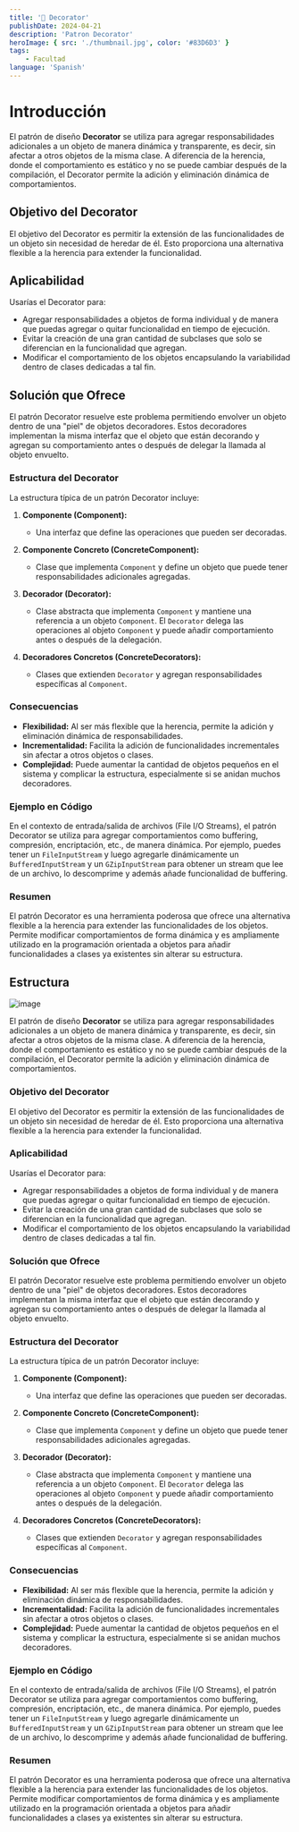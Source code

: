 ```yaml
---
title: '🎁 Decorator'
publishDate: 2024-04-21
description: 'Patron Decorator'
heroImage: { src: './thumbnail.jpg', color: '#83D6D3' }
tags: 
    - Facultad
language: 'Spanish'
---
```


# Introducción

El patrón de diseño **Decorator** se utiliza para agregar responsabilidades adicionales a un objeto de manera dinámica y transparente, es decir, sin afectar a otros objetos de la misma clase. A diferencia de la herencia, donde el comportamiento es estático y no se puede cambiar después de la compilación, el Decorator permite la adición y eliminación dinámica de comportamientos.

## Objetivo del Decorator

El objetivo del Decorator es permitir la extensión de las funcionalidades de un objeto sin necesidad de heredar de él. Esto proporciona una alternativa flexible a la herencia para extender la funcionalidad.

## Aplicabilidad

Usarías el Decorator para:
- Agregar responsabilidades a objetos de forma individual y de manera que puedas agregar o quitar funcionalidad en tiempo de ejecución.
- Evitar la creación de una gran cantidad de subclases que solo se diferencian en la funcionalidad que agregan.
- Modificar el comportamiento de los objetos encapsulando la variabilidad dentro de clases dedicadas a tal fin.

## Solución que Ofrece

El patrón Decorator resuelve este problema permitiendo envolver un objeto dentro de una "piel" de objetos decoradores. Estos decoradores implementan la misma interfaz que el objeto que están decorando y agregan su comportamiento antes o después de delegar la llamada al objeto envuelto.

### Estructura del Decorator

La estructura típica de un patrón Decorator incluye:

1. **Componente (Component):** 
   - Una interfaz que define las operaciones que pueden ser decoradas.

2. **Componente Concreto (ConcreteComponent):**
   - Clase que implementa `Component` y define un objeto que puede tener responsabilidades adicionales agregadas.

3. **Decorador (Decorator):**
   - Clase abstracta que implementa `Component` y mantiene una referencia a un objeto `Component`. El `Decorator` delega las operaciones al objeto `Component` y puede añadir comportamiento antes o después de la delegación.

4. **Decoradores Concretos (ConcreteDecorators):**
   - Clases que extienden `Decorator` y agregan responsabilidades específicas al `Component`.

### Consecuencias

- **Flexibilidad:** Al ser más flexible que la herencia, permite la adición y eliminación dinámica de responsabilidades.
- **Incrementalidad:** Facilita la adición de funcionalidades incrementales sin afectar a otros objetos o clases.
- **Complejidad:** Puede aumentar la cantidad de objetos pequeños en el sistema y complicar la estructura, especialmente si se anidan muchos decoradores.

### Ejemplo en Código

En el contexto de entrada/salida de archivos (File I/O Streams), el patrón Decorator se utiliza para agregar comportamientos como buffering, compresión, encriptación, etc., de manera dinámica. Por ejemplo, puedes tener un `FileInputStream` y luego agregarle dinámicamente un `BufferedInputStream` y un `GZipInputStream` para obtener un stream que lee de un archivo, lo descomprime y además añade funcionalidad de buffering.

### Resumen

El patrón Decorator es una herramienta poderosa que ofrece una alternativa flexible a la herencia para extender las funcionalidades de los objetos. Permite modificar comportamientos de forma dinámica y es ampliamente utilizado en la programación orientada a objetos para añadir funcionalidades a clases ya existentes sin alterar su estructura.

## Estructura

![image](https://github.com/Fabian-Martinez-Rincon/Fabian-Martinez-Rincon/assets/55964635/472bafdd-106d-4184-a262-c46c2229c869)

El patrón de diseño **Decorator** se utiliza para agregar responsabilidades adicionales a un objeto de manera dinámica y transparente, es decir, sin afectar a otros objetos de la misma clase. A diferencia de la herencia, donde el comportamiento es estático y no se puede cambiar después de la compilación, el Decorator permite la adición y eliminación dinámica de comportamientos.

### Objetivo del Decorator

El objetivo del Decorator es permitir la extensión de las funcionalidades de un objeto sin necesidad de heredar de él. Esto proporciona una alternativa flexible a la herencia para extender la funcionalidad.

### Aplicabilidad

Usarías el Decorator para:
- Agregar responsabilidades a objetos de forma individual y de manera que puedas agregar o quitar funcionalidad en tiempo de ejecución.
- Evitar la creación de una gran cantidad de subclases que solo se diferencian en la funcionalidad que agregan.
- Modificar el comportamiento de los objetos encapsulando la variabilidad dentro de clases dedicadas a tal fin.

### Solución que Ofrece

El patrón Decorator resuelve este problema permitiendo envolver un objeto dentro de una "piel" de objetos decoradores. Estos decoradores implementan la misma interfaz que el objeto que están decorando y agregan su comportamiento antes o después de delegar la llamada al objeto envuelto.

### Estructura del Decorator

La estructura típica de un patrón Decorator incluye:

1. **Componente (Component):** 
   - Una interfaz que define las operaciones que pueden ser decoradas.

2. **Componente Concreto (ConcreteComponent):**
   - Clase que implementa `Component` y define un objeto que puede tener responsabilidades adicionales agregadas.

3. **Decorador (Decorator):**
   - Clase abstracta que implementa `Component` y mantiene una referencia a un objeto `Component`. El `Decorator` delega las operaciones al objeto `Component` y puede añadir comportamiento antes o después de la delegación.

4. **Decoradores Concretos (ConcreteDecorators):**
   - Clases que extienden `Decorator` y agregan responsabilidades específicas al `Component`.

### Consecuencias

- **Flexibilidad:** Al ser más flexible que la herencia, permite la adición y eliminación dinámica de responsabilidades.
- **Incrementalidad:** Facilita la adición de funcionalidades incrementales sin afectar a otros objetos o clases.
- **Complejidad:** Puede aumentar la cantidad de objetos pequeños en el sistema y complicar la estructura, especialmente si se anidan muchos decoradores.

### Ejemplo en Código

En el contexto de entrada/salida de archivos (File I/O Streams), el patrón Decorator se utiliza para agregar comportamientos como buffering, compresión, encriptación, etc., de manera dinámica. Por ejemplo, puedes tener un `FileInputStream` y luego agregarle dinámicamente un `BufferedInputStream` y un `GZipInputStream` para obtener un stream que lee de un archivo, lo descomprime y además añade funcionalidad de buffering.

### Resumen

El patrón Decorator es una herramienta poderosa que ofrece una alternativa flexible a la herencia para extender las funcionalidades de los objetos. Permite modificar comportamientos de forma dinámica y es ampliamente utilizado en la programación orientada a objetos para añadir funcionalidades a clases ya existentes sin alterar su estructura.

